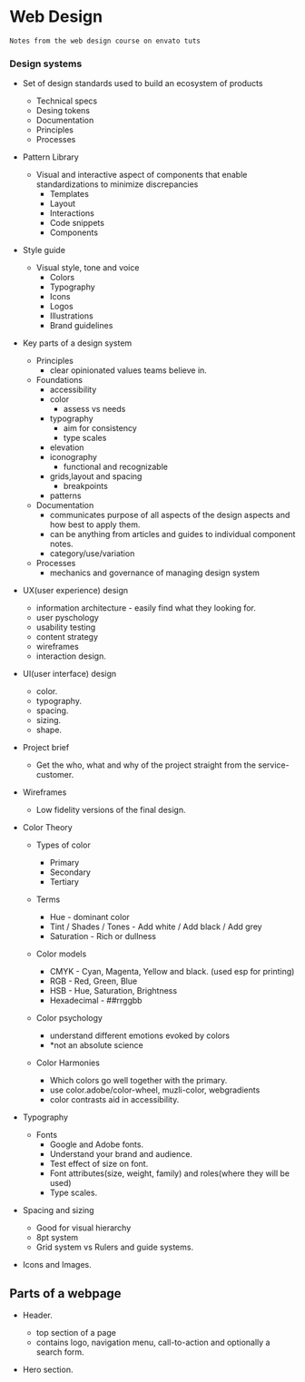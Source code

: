# Web Design

`Notes from the web design course on envato tuts`


### Design systems

- Set of design standards used to build an ecosystem of products
  - Technical specs
  - Desing tokens
  - Documentation
  - Principles
  - Processes

- Pattern Library
  - Visual and interactive aspect of components that enable standardizations to minimize discrepancies
    - Templates
    - Layout
    - Interactions
    - Code snippets
    - Components

- Style guide
  - Visual style, tone and voice
    - Colors
    - Typography
    - Icons
    - Logos
    - Illustrations
    - Brand guidelines
    
- Key parts of a design system
  - Principles
    - clear opinionated values teams believe in.
  - Foundations
    - accessibility
    - color
      - assess vs needs
    - typography
      - aim for consistency
      - type scales
    - elevation
    - iconography
      - functional and recognizable
    - grids,layout and spacing
      - breakpoints
    - patterns
  - Documentation
    - communicates purpose of all aspects of the design aspects and how best to apply them.
    - can be anything from articles and guides to individual component notes.
    - category/use/variation
  - Processes
    - mechanics and governance of managing design system



- UX(user experience) design
  - information architecture - easily find what they looking for.
  - user pyschology
  - usability testing
  - content strategy
  - wireframes
  - interaction design.

- UI(user interface) design
  - color.
  - typography.
  - spacing.
  - sizing.
  - shape.
  
- Project brief
  - Get the who, what and why of the project straight from the service-customer.

- Wireframes
  - Low fidelity versions of the final design.

- Color Theory
  
  - Types of color
    - Primary
    - Secondary
    - Tertiary
  
  - Terms
    - Hue - dominant color 
    - Tint / Shades / Tones - Add white / Add black / Add grey
    - Saturation - Rich or dullness 
  
  - Color models
    - CMYK - Cyan, Magenta, Yellow and black. (used esp for printing)
    - RGB - Red, Green, Blue
    - HSB - Hue, Saturation, Brightness
    - Hexadecimal - ##rrggbb
  
  - Color psychology
    - understand different emotions evoked by colors
    - *not an absolute science
  
  - Color Harmonies
    - Which colors go well together with the primary.
    - use color.adobe/color-wheel, muzli-color, webgradients
    - color contrasts aid in accessibility.

- Typography
  
  - Fonts
    - Google and Adobe fonts.
    - Understand your brand and audience.
    - Test effect of size on font.
    - Font attributes(size, weight, family) and roles(where they will be used)
    - Type scales.
  
- Spacing and sizing
  
  - Good for visual hierarchy
  - 8pt system
  - Grid system vs Rulers and guide systems.

- Icons and Images.

## Parts of a webpage

- Header.
  - top section of a page
  - contains logo, navigation menu, call-to-action and optionally a search form.

- Hero section.  